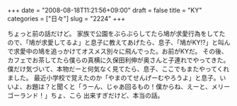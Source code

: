 +++
date = "2008-08-18T11:21:56+09:00"
draft = false
title = "KY"
categories = ["日々"]
slug = "2224"
+++

ちょっと前の話だけど。
家族で公園をぶらぶらしてたら鳩が求愛行為をしてたので、「鳩が求愛してるよ」と息子に教えてあげたら、息子、「鳩がKY!?」と叫んで求愛中の鳩を追っかけてオスメス別々に飛んでった。お前がKYだ。
その後、カフェでお茶してたら僕らの真横に久保田利伸が奥さんと子連れでやってきた。僕だけ気づいて、本物だーと何気なく見てたら、息子、ここでもまたやってくれました。
最近小学校で覚えたのか「やまのてせんげーむやろうよ」と息子。いいよ、お題は？と聞くと「うーん、じゃあ回るもの！僕からね、えーと、メリーゴーランド！」ちょ、こら
出来すぎだけど、本当の話。
